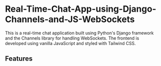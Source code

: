 # Real-Time-Chat-App-using-Django-Channels-and-JS-WebSockets

This is a real-time chat application built using Python's Django framework and the Channels library for handling WebSockets. The frontend is developed using vanilla JavaScript and styled with Tailwind CSS.

## Features
